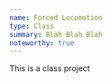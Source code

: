 ```yaml
---
name: Forced Locomotion
type: Class
summary: Blah Blah Blah
noteworthy: true
---
```

This is a class project
